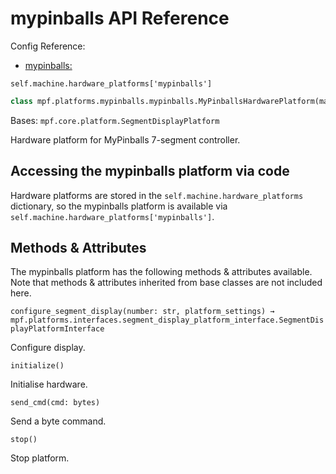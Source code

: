 # mypinballs API Reference

Config Reference:

* [mypinballs:](../../../config/mypinballs.md)

`self.machine.hardware_platforms['mypinballs']`

``` python
class mpf.platforms.mypinballs.mypinballs.MyPinballsHardwarePlatform(machine)
```

Bases: `mpf.core.platform.SegmentDisplayPlatform`

Hardware platform for MyPinballs 7-segment controller.

## Accessing the mypinballs platform via code

Hardware platforms are stored in the `self.machine.hardware_platforms` dictionary, so the mypinballs platform is available via `self.machine.hardware_platforms['mypinballs']`.

## Methods & Attributes

The mypinballs platform has the following methods & attributes available. Note that methods & attributes inherited from base classes are not included here.

`configure_segment_display(number: str, platform_settings) → mpf.platforms.interfaces.segment_display_platform_interface.SegmentDisplayPlatformInterface`

Configure display.

`initialize()`

Initialise hardware.

`send_cmd(cmd: bytes)`

Send a byte command.

`stop()`

Stop platform.
